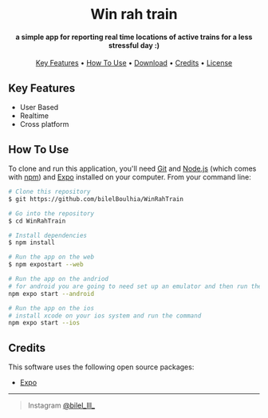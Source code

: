 

<h1 align="center">
  <br>
  <a href="https://github.com/bilelBoulhia/WinRahTrain" alt="Markdownify" width="200">
  </a>
  <br>
  Win rah train
  <br>
</h1>
<h4 align="center">a simple app for reporting real time locations of active trains for a less stressful day :)</h4>

<p align="center">
  <a href="#key-features">Key Features</a> •
  <a href="#how-to-use">How To Use</a> •
  <a href="#download">Download</a> •
  <a href="#credits">Credits</a> •
  <a href="#license">License</a>
</p>



## Key Features

* User Based
* Realtime
* Cross platform
  

## How To Use

To clone and run this application, you'll need [Git](https://git-scm.com) and [Node.js](https://nodejs.org/en/download/) (which comes with [npm](http://npmjs.com)) 
and [Expo](https://expo.dev)
installed on your computer. From your command line:

```bash
# Clone this repository
$ git https://github.com/bilelBoulhia/WinRahTrain

# Go into the repository
$ cd WinRahTrain

# Install dependencies
$ npm install

# Run the app on the web
$ npm expostart --web

# Run the app on the andriod
# for android you are going to need set up an emulator and then run the command or use expo go app with an actual android device
npm expo start --android

# Run the app on the ios
# install xcode on your ios system and run the command
npm expo start --ios


```





## Credits

This software uses the following open source packages:

- [Expo](https://expo.dv)
 
</a>





---


> Instagram [@bilel_lll_](https://www.instagram.com/bilel_lll_/)

